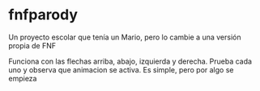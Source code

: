 # fnfparody
Un proyecto escolar que tenía un Mario, pero lo cambie a una versión propia de FNF

Funciona con las flechas arriba, abajo, izquierda y derecha. Prueba cada uno y observa que animacion se activa.
Es simple, pero por algo se empieza

